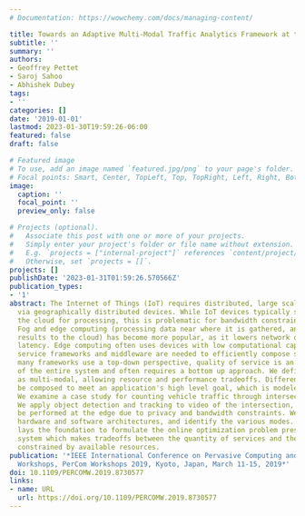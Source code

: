 ```yaml
---
# Documentation: https://wowchemy.com/docs/managing-content/

title: Towards an Adaptive Multi-Modal Traffic Analytics Framework at the Edge
subtitle: ''
summary: ''
authors:
- Geoffrey Pettet
- Saroj Sahoo
- Abhishek Dubey
tags:
- ''
categories: []
date: '2019-01-01'
lastmod: 2023-01-30T19:59:26-06:00
featured: false
draft: false

# Featured image
# To use, add an image named `featured.jpg/png` to your page's folder.
# Focal points: Smart, Center, TopLeft, Top, TopRight, Left, Right, BottomLeft, Bottom, BottomRight.
image:
  caption: ''
  focal_point: ''
  preview_only: false

# Projects (optional).
#   Associate this post with one or more of your projects.
#   Simply enter your project's folder or file name without extension.
#   E.g. `projects = ["internal-project"]` references `content/project/deep-learning/index.md`.
#   Otherwise, set `projects = []`.
projects: []
publishDate: '2023-01-31T01:59:26.570566Z'
publication_types:
- '1'
abstract: The Internet of Things (IoT) requires distributed, large scale data collection
  via geographically distributed devices. While IoT devices typically send data to
  the cloud for processing, this is problematic for bandwidth constrained applications.
  Fog and edge computing (processing data near where it is gathered, and sending only
  results to the cloud) has become more popular, as it lowers network overhead and
  latency. Edge computing often uses devices with low computational capacity, therefore
  service frameworks and middleware are needed to efficiently compose services. While
  many frameworks use a top-down perspective, quality of service is an emergent property
  of the entire system and often requires a bottom up approach. We define services
  as multi-modal, allowing resource and performance tradeoffs. Different modes can
  be composed to meet an application's high level goal, which is modeled as a function.
  We examine a case study for counting vehicle traffic through intersections in Nashville.
  We apply object detection and tracking to video of the intersection, which must
  be performed at the edge due to privacy and bandwidth constraints. We explore the
  hardware and software architectures, and identify the various modes. This paper
  lays the foundation to formulate the online optimization problem presented by the
  system which makes tradeoffs between the quantity of services and their quality
  constrained by available resources.
publication: '*IEEE International Conference on Pervasive Computing and Communications
  Workshops, PerCom Workshops 2019, Kyoto, Japan, March 11-15, 2019*'
doi: 10.1109/PERCOMW.2019.8730577
links:
- name: URL
  url: https://doi.org/10.1109/PERCOMW.2019.8730577
---
```

